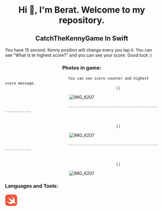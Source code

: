 <h1 align="center">Hi 👋, I'm Berat. Welcome to my repository.</h1>

<h2 align="center">CatchTheKennyGame In Swift</h2>

<p>You have 15 second. Kenny position will change every you tap it. You can see "What is te highest score?" and you can see your score. Good luck :) </p>


<h3 align="center">Photos in game:</h3>

                                 You can see score counter and highest score message.                           
                                                       ||

<div align="center">
  <img src="https://github.com/berat-erkul/catchTheKennyGame/assets/111173762/270c8fe0-a1ed-40f2-bf89-dc69cb85990f" alt="IMG_6207" width="150" height="290";"> 
</div>

                                 -----------------------------------------------------                          

                                 
                                                       ||
<div align="center">
  <img src="https://github.com/berat-erkul/catchTheKennyGame/assets/111173762/b64e1b43-fe69-451d-8235-d080207e76c5" alt="IMG_6207" width="150" height="290";"> 
</div>


                                 -----------------------------------------------------      

                                 
                                                       ||

<div align="center">
  <img src="https://github.com/berat-erkul/catchTheKennyGame/assets/111173762/557ca46b-aac6-4eba-a908-59dc1d0474b7" alt="IMG_6207" width="150" height="290";"> 
</div>







<h3 align="left">Languages and Tools:</h3>
<p align="left"> <a href="https://developer.apple.com/swift/" target="_blank" rel="noreferrer"> <img src="https://raw.githubusercontent.com/devicons/devicon/master/icons/swift/swift-original.svg" alt="swift" width="40" height="40"/> </a> </p>
